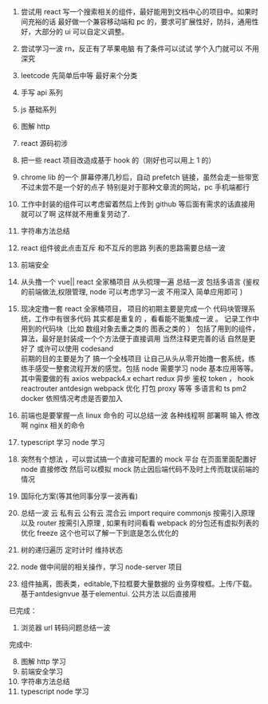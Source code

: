 1. 尝试用 react 写一个搜索相关的组件，最好能用到文档中心的项目中。如果时间充裕的话 最好做一个兼容移动端和 pc 的，要求可扩展性好，防抖，通用性好，大部分的 ui 可以自定义调整。
2. 尝试学习一波 rn，反正有了苹果电脑 有了条件可以试试 学个入门就可以 不用深究

3. leetcode 先简单后中等 最好来个分类
4. 手写 api 系列
5. js 基础系列
6. 图解 http
7. react 源码初涉
8. 把一些 react 项目改造成基于 hook 的（刚好也可以用上 1 的）
9. chrome lib 的一个 屏幕停滞几秒后，自动 prefetch 链接，虽然会走一些带宽 不过未尝不是一个好的点子 特别是对于那种文章流的网站，pc 手机端都行
10. 工作中封装的组件可以考虑留着然后上传到 github 等后面有需求的话直接用就可以了啊 这样就不用重复劳动了.

11. 字符串方法总结
12. react 组件彼此点击互斥 和不互斥的思路 列表的思路需要总结一波
13. 前端安全
14. 从头撸一个 vue|| react 全家桶项目 从头梳理一遍 总结一波 包括多语言 (鉴权的前端做法,权限管理, node 可以考虑学习一波 不用深入 简单应用即可 )

15. 现决定撸一套 react 全家桶项目， 项目的初期主要是完成一个 代码块管理系统，工作中有很多代码 其实都是重复的 ，看看能不能集成一波 。 记录工作中用到的代码块（比如 数组对象去重之类的 图表之类的 ） 包括了用到的组件，算法，最好是封装成一个个方法便于直接调用 当然注释更完善的话 自然是更好了 或许可以使用 codesand  
    前期的目的主要是为了 搞一个全栈项目 让自己从头从零开始撸一套系统，练练手感受一整套流程开发的感觉。包括 node 需要学习 node 基本应用等等。 其中需要做的有 axios webpack4.x echart redux 异步 鉴权 token ， hook reactrouter antdesign webpack 优化 打包 proxy 等等 多语言和 ts pm2 docker 依照情况考虑是否要加入

16. 前端也是要掌握一点 linux 命令的 可以总结一波 各种线程啊 部署啊 输入 修改啊 nginx 相关的命令

17. typescript 学习 node 学习
18. 突然有个想法 ，可以尝试搞一个直接可配置的 mock 平台 在页面里面配置好 node 直接修改 然后可以模拟 mock 防止因后端代码不及时上传而耽误前端的情况
19. 国际化方案(等其他同事分享一波再看)
20. 总结一波 云 私有云 公有云 混合云 import require commonjs 按需引入原理 以及 router 按需引入原理 , 如果有时间看看 webpack 的分包还有虚拟列表的优化 freeze 这个也可以了解一下到底是怎么优化的
21. 树的递归遍历 定时计时 维持状态
22. node 做中间层的相关操作，学习 node-server 项目
23. 组件抽离，图表类，editable,下拉框要大量数据的 业务穿梭框。上传/下载。  基于antdesignvue 基于elementui. 公共方法 以后直接用 

已完成：

1. 浏览器 url 转码问题总结一波

完成中:

8. 图解 http 学习
9. 前端安全学习
10. 字符串方法总结
11. typescript node 学习
